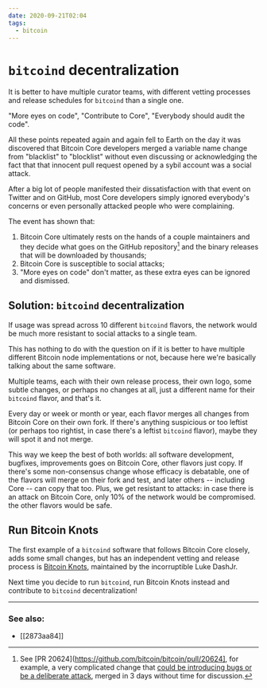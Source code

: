 ```yaml
---
date: 2020-09-21T02:04
tags:
  - bitcoin
---
```


# `bitcoind` decentralization

It is better to have multiple curator teams, with different vetting processes and release schedules for `bitcoind` than a single one.

"More eyes on code", "Contribute to Core", "Everybody should audit the code".

All these points repeated again and again fell to Earth on the day it was discovered that Bitcoin Core developers merged a variable name change from "blacklist" to "blocklist" without even discussing or acknowledging the fact that that innocent pull request opened by a sybil account was a social attack.

After a big lot of people manifested their dissatisfaction with that event on Twitter and on GitHub, most Core developers simply ignored everybody's concerns or even personally attacked people who were complaining.

The event has shown that:

1) Bitcoin Core ultimately rests on the hands of a couple maintainers and they decide what goes on the GitHub repository[^pr-merged-very-quickly] and the binary releases that will be downloaded by thousands;
2) Bitcoin Core is susceptible to social attacks;
2) "More eyes on code" don't matter, as these extra eyes can be ignored and dismissed.

## Solution: **`bitcoind` decentralization**

If usage was spread across 10 different `bitcoind` flavors, the network would be much more resistant to social attacks to a single team.

This has nothing to do with the question on if it is better to have multiple different Bitcoin node implementations or not, because here we're basically talking about the same software.

Multiple teams, each with their own release process, their own logo, some subtle changes, or perhaps no changes at all, just a different name for their `bitcoind` flavor, and that's it.

Every day or week or month or year, each flavor merges all changes from Bitcoin Core on their own fork. If there's anything suspicious or too leftist (or perhaps too rightist, in case there's a leftist `bitcoind` flavor), maybe they will spot it and not merge.

This way we keep the best of both worlds: all software development, bugfixes, improvements goes on Bitcoin Core, other flavors just copy. If there's some non-consensus change whose efficacy is debatable, one of the flavors will merge on their fork and test, and later others -- including Core -- can copy that too. Plus, we get resistant to attacks: in case there is an attack on Bitcoin Core, only 10% of the network would be compromised. the other flavors would be safe.

## Run Bitcoin Knots

The first example of a `bitcoind` software that follows Bitcoin Core closely, adds some small changes, but has an independent vetting and release process is [Bitcoin Knots][knots], maintained by the incorruptible Luke DashJr.

Next time you decide to run `bitcoind`, run Bitcoin Knots instead and contribute to `bitcoind` decentralization!

---

### See also:

- [[2873aa84]]

[^pr-merged-very-quickly]: See [PR 20624](https://github.com/bitcoin/bitcoin/pull/20624], for example, a very complicated change that [could be introducing bugs or be a deliberate attack](http://www.erisian.com.au/wordpress/2021/01/07/bitcoin-in-2021), merged in 3 days without time for discussion.

[knots]: https://bitcoinknots.org/
